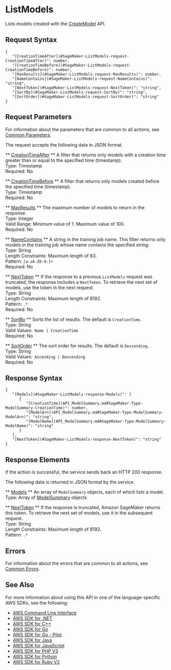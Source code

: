 # ListModels<a name="API_ListModels"></a>

Lists models created with the [CreateModel](https://docs.aws.amazon.com/sagemaker/latest/dg/API_CreateModel.html) API\.

## Request Syntax<a name="API_ListModels_RequestSyntax"></a>

```
{
   "[CreationTimeAfter](#SageMaker-ListModels-request-CreationTimeAfter)": number,
   "[CreationTimeBefore](#SageMaker-ListModels-request-CreationTimeBefore)": number,
   "[MaxResults](#SageMaker-ListModels-request-MaxResults)": number,
   "[NameContains](#SageMaker-ListModels-request-NameContains)": "string",
   "[NextToken](#SageMaker-ListModels-request-NextToken)": "string",
   "[SortBy](#SageMaker-ListModels-request-SortBy)": "string",
   "[SortOrder](#SageMaker-ListModels-request-SortOrder)": "string"
}
```

## Request Parameters<a name="API_ListModels_RequestParameters"></a>

For information about the parameters that are common to all actions, see [Common Parameters](CommonParameters.md)\.

The request accepts the following data in JSON format\.

 ** [CreationTimeAfter](#API_ListModels_RequestSyntax) **   <a name="SageMaker-ListModels-request-CreationTimeAfter"></a>
A filter that returns only models with a creation time greater than or equal to the specified time \(timestamp\)\.  
Type: Timestamp  
Required: No

 ** [CreationTimeBefore](#API_ListModels_RequestSyntax) **   <a name="SageMaker-ListModels-request-CreationTimeBefore"></a>
A filter that returns only models created before the specified time \(timestamp\)\.  
Type: Timestamp  
Required: No

 ** [MaxResults](#API_ListModels_RequestSyntax) **   <a name="SageMaker-ListModels-request-MaxResults"></a>
The maximum number of models to return in the response\.  
Type: Integer  
Valid Range: Minimum value of 1\. Maximum value of 100\.  
Required: No

 ** [NameContains](#API_ListModels_RequestSyntax) **   <a name="SageMaker-ListModels-request-NameContains"></a>
A string in the training job name\. This filter returns only models in the training job whose name contains the specified string\.  
Type: String  
Length Constraints: Maximum length of 63\.  
Pattern: `[a-zA-Z0-9-]+`   
Required: No

 ** [NextToken](#API_ListModels_RequestSyntax) **   <a name="SageMaker-ListModels-request-NextToken"></a>
If the response to a previous `ListModels` request was truncated, the response includes a `NextToken`\. To retrieve the next set of models, use the token in the next request\.  
Type: String  
Length Constraints: Maximum length of 8192\.  
Pattern: `.*`   
Required: No

 ** [SortBy](#API_ListModels_RequestSyntax) **   <a name="SageMaker-ListModels-request-SortBy"></a>
Sorts the list of results\. The default is `CreationTime`\.  
Type: String  
Valid Values:` Name | CreationTime`   
Required: No

 ** [SortOrder](#API_ListModels_RequestSyntax) **   <a name="SageMaker-ListModels-request-SortOrder"></a>
The sort order for results\. The default is `Descending`\.  
Type: String  
Valid Values:` Ascending | Descending`   
Required: No

## Response Syntax<a name="API_ListModels_ResponseSyntax"></a>

```
{
   "[Models](#SageMaker-ListModels-response-Models)": [ 
      { 
         "[CreationTime](API_ModelSummary.md#SageMaker-Type-ModelSummary-CreationTime)": number,
         "[ModelArn](API_ModelSummary.md#SageMaker-Type-ModelSummary-ModelArn)": "string",
         "[ModelName](API_ModelSummary.md#SageMaker-Type-ModelSummary-ModelName)": "string"
      }
   ],
   "[NextToken](#SageMaker-ListModels-response-NextToken)": "string"
}
```

## Response Elements<a name="API_ListModels_ResponseElements"></a>

If the action is successful, the service sends back an HTTP 200 response\.

The following data is returned in JSON format by the service\.

 ** [Models](#API_ListModels_ResponseSyntax) **   <a name="SageMaker-ListModels-response-Models"></a>
An array of `ModelSummary` objects, each of which lists a model\.  
Type: Array of [ModelSummary](API_ModelSummary.md) objects

 ** [NextToken](#API_ListModels_ResponseSyntax) **   <a name="SageMaker-ListModels-response-NextToken"></a>
 If the response is truncated, Amazon SageMaker returns this token\. To retrieve the next set of models, use it in the subsequent request\.   
Type: String  
Length Constraints: Maximum length of 8192\.  
Pattern: `.*` 

## Errors<a name="API_ListModels_Errors"></a>

For information about the errors that are common to all actions, see [Common Errors](CommonErrors.md)\.

## See Also<a name="API_ListModels_SeeAlso"></a>

For more information about using this API in one of the language\-specific AWS SDKs, see the following:
+  [AWS Command Line Interface](https://docs.aws.amazon.com/goto/aws-cli/sagemaker-2017-07-24/ListModels) 
+  [AWS SDK for \.NET](https://docs.aws.amazon.com/goto/DotNetSDKV3/sagemaker-2017-07-24/ListModels) 
+  [AWS SDK for C\+\+](https://docs.aws.amazon.com/goto/SdkForCpp/sagemaker-2017-07-24/ListModels) 
+  [AWS SDK for Go](https://docs.aws.amazon.com/goto/SdkForGoV1/sagemaker-2017-07-24/ListModels) 
+  [AWS SDK for Go \- Pilot](https://docs.aws.amazon.com/goto/SdkForGoPilot/sagemaker-2017-07-24/ListModels) 
+  [AWS SDK for Java](https://docs.aws.amazon.com/goto/SdkForJava/sagemaker-2017-07-24/ListModels) 
+  [AWS SDK for JavaScript](https://docs.aws.amazon.com/goto/AWSJavaScriptSDK/sagemaker-2017-07-24/ListModels) 
+  [AWS SDK for PHP V3](https://docs.aws.amazon.com/goto/SdkForPHPV3/sagemaker-2017-07-24/ListModels) 
+  [AWS SDK for Python](https://docs.aws.amazon.com/goto/boto3/sagemaker-2017-07-24/ListModels) 
+  [AWS SDK for Ruby V2](https://docs.aws.amazon.com/goto/SdkForRubyV2/sagemaker-2017-07-24/ListModels) 